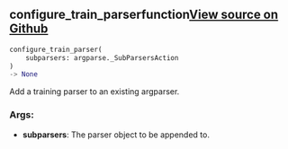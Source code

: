 ## configure_train_parser<span class="tag">function</span><a class="sourcelink" href=https://github.com/fastestimator/fastestimator/blob/r1.1/fastestimator/cli/train.py/#L75-L97>View source on Github</a>
```python
configure_train_parser(
	subparsers: argparse._SubParsersAction
)
-> None
```
Add a training parser to an existing argparser.


<h3>Args:</h3>


* **subparsers**: The parser object to be appended to.

